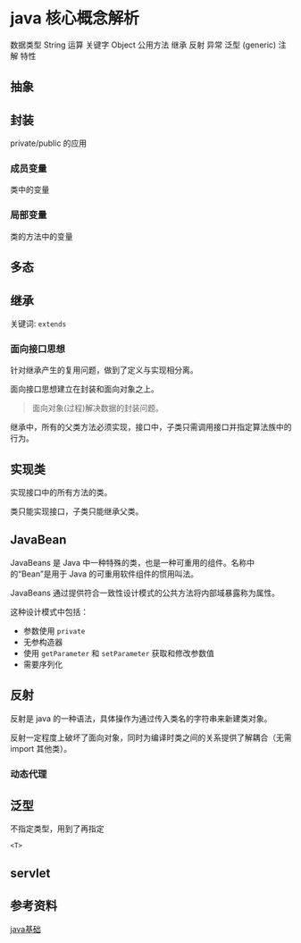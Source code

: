 # java 核心概念解析

数据类型
String
运算
关键字
Object 公用方法
继承
反射
异常
泛型 (generic)
注解
特性

## 抽象

## 封装

private/public 的应用

### 成员变量

类中的变量

### 局部变量

类的方法中的变量

## 多态

## 继承

关键词: `extends`

### 面向接口思想

针对继承产生的复用问题，做到了定义与实现相分离。

面向接口思想建立在封装和面向对象之上。

> 面向对象(过程)解决数据的封装问题。

继承中，所有的父类方法必须实现，接口中，子类只需调用接口并指定算法族中的行为。

## 实现类

实现接口中的所有方法的类。

类只能实现接口，子类只能继承父类。

## JavaBean

JavaBeans 是 Java 中一种特殊的类，也是一种可重用的组件。名称中的“Bean”是用于 Java 的可重用软件组件的惯用叫法。

JavaBeans 通过提供符合一致性设计模式的公共方法将内部域暴露称为属性。

这种设计模式中包括：

- 参数使用 `private`
- 无参构造器
- 使用 `getParameter` 和 `setParameter` 获取和修改参数值
- 需要序列化

## 反射

反射是 java 的一种语法，具体操作为通过传入类名的字符串来新建类对象。

反射一定程度上破坏了面向对象，同时为编译时类之间的关系提供了解耦合（无需 import 其他类）。

### 动态代理

## 泛型

不指定类型，用到了再指定

```
<T>
```

## servlet

## 参考资料

[java基础](https://github.com/CyC2018/CS-Notes/blob/master/notes/Java%20%E5%9F%BA%E7%A1%80.md)
